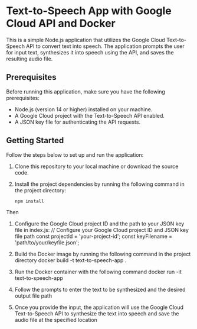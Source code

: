 # Text-to-Speech App with Google Cloud API and Docker

This is a simple Node.js application that utilizes the Google Cloud Text-to-Speech API to convert text into speech. 
The application prompts the user for input text, synthesizes it into speech using the API, and saves the resulting audio file.

## Prerequisites

Before running this application, make sure you have the following prerequisites:

- Node.js (version 14 or higher) installed on your machine.
- A Google Cloud project with the Text-to-Speech API enabled.
- A JSON key file for authenticating the API requests.

## Getting Started

Follow the steps below to set up and run the application:

1. Clone this repository to your local machine or download the source code.

2. Install the project dependencies by running the following command in the project directory:

   ```shell
   npm install

Then

1) Configure the Google Cloud project ID and the path to your JSON key file in index.js:
// Configure your Google Cloud project ID and JSON key file path
const projectId = 'your-project-id';
const keyFilename = 'path/to/your/keyfile.json';


2) Build the Docker image by running the following command in the project directory
docker build -t text-to-speech-app .

3) Run the Docker container with the following command
docker run -it text-to-speech-app

4) Follow the prompts to enter the text to be synthesized and the desired output file path
5) Once you provide the input, the application will use the Google Cloud Text-to-Speech
   API to synthesize the text into speech and save the audio file at the specified location
